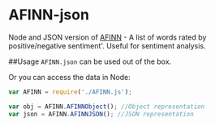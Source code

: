 # AFINN-json
Node and JSON version of [AFINN](http://www2.imm.dtu.dk/pubdb/views/publication_details.php?id=6010) - A list of words rated by positive/negative sentiment'. Useful for sentiment analysis. 

##Usage
`AFINN.json` can be used out of the box.  

Or you can access the data in Node:

```javascript
var AFINN = require('./AFINN.js');

var obj = AFINN.AFINNObject(); //Object representation
var json = AFINN.AFINNJSON(); //JSON representation
```
